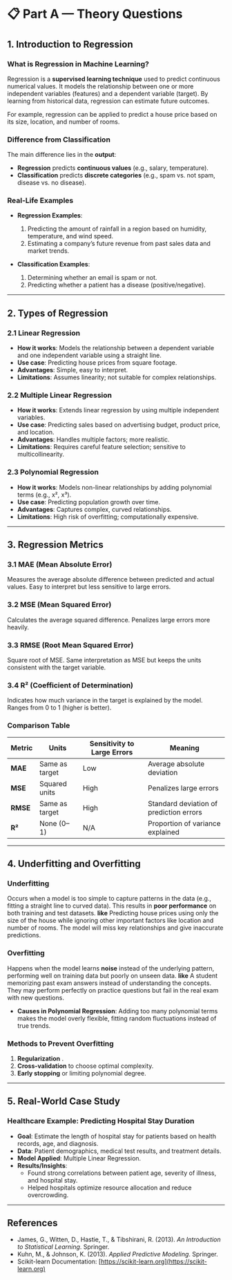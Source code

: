 # 📋 Part A — Theory Questions

## 1. Introduction to Regression  

### What is Regression in Machine Learning?  
Regression is a **supervised learning technique** used to predict continuous numerical values. It models the relationship between one or more independent variables (features) and a dependent variable (target). By learning from historical data, regression can estimate future outcomes.  

For example, regression can be applied to predict a house price based on its size, location, and number of rooms.  

### Difference from Classification  
The main difference lies in the **output**:  
- **Regression** predicts **continuous values** (e.g., salary, temperature).  
- **Classification** predicts **discrete categories** (e.g., spam vs. not spam, disease vs. no disease).  

### Real-Life Examples  
- **Regression Examples**:  
  1. Predicting the amount of rainfall in a region based on humidity, temperature, and wind speed.  
  2. Estimating a company’s future revenue from past sales data and market trends.  

- **Classification Examples**:  
  1. Determining whether an email is spam or not.  
  2. Predicting whether a patient has a disease (positive/negative).  

---

## 2. Types of Regression  

### 2.1 Linear Regression  
- **How it works**: Models the relationship between a dependent variable and one independent variable using a straight line.  
- **Use case**: Predicting house prices from square footage.  
- **Advantages**: Simple, easy to interpret.  
- **Limitations**: Assumes linearity; not suitable for complex relationships.  

### 2.2 Multiple Linear Regression  
- **How it works**: Extends linear regression by using multiple independent variables.  
- **Use case**: Predicting sales based on advertising budget, product price, and location.  
- **Advantages**: Handles multiple factors; more realistic.  
- **Limitations**: Requires careful feature selection; sensitive to multicollinearity.  

### 2.3 Polynomial Regression  
- **How it works**: Models non-linear relationships by adding polynomial terms (e.g., x², x³).  
- **Use case**: Predicting population growth over time.  
- **Advantages**: Captures complex, curved relationships.  
- **Limitations**: High risk of overfitting; computationally expensive.  

---

## 3. Regression Metrics  

### 3.1 MAE (Mean Absolute Error)  
Measures the average absolute difference between predicted and actual values. Easy to interpret but less sensitive to large errors.  

### 3.2 MSE (Mean Squared Error)  
Calculates the average squared difference. Penalizes large errors more heavily.  

### 3.3 RMSE (Root Mean Squared Error)  
Square root of MSE. Same interpretation as MSE but keeps the units consistent with the target variable.  

### 3.4 R² (Coefficient of Determination)  
Indicates how much variance in the target is explained by the model. Ranges from 0 to 1 (higher is better).  

### Comparison Table  

| **Metric** | **Units**        | **Sensitivity to Large Errors** | **Meaning**                               |
|------------|------------------|---------------------------------|-------------------------------------------|
| **MAE**    | Same as target   | Low                             | Average absolute deviation                 |
| **MSE**    | Squared units    | High                            | Penalizes large errors                     |
| **RMSE**   | Same as target   | High                            | Standard deviation of prediction errors    |
| **R²**     | None (0–1)       | N/A                             | Proportion of variance explained           |

---

## 4. Underfitting and Overfitting  

### Underfitting  
Occurs when a model is too simple to capture patterns in the data (e.g., fitting a straight line to curved data). This results in **poor performance** on both training and test datasets. 
**like**  Predicting house prices using only the size of the house while ignoring other important factors like location and number of rooms. The model will miss key relationships and give inaccurate predictions.  

### Overfitting  
Happens when the model learns **noise** instead of the underlying pattern, performing well on training data but poorly on unseen data.
**like** A student memorizing past exam answers instead of understanding the concepts. They may perform perfectly on practice questions but fail in the real exam with new questions.    

- **Causes in Polynomial Regression**: Adding too many polynomial terms makes the model overly flexible, fitting random fluctuations instead of true trends.  

### Methods to Prevent Overfitting  
1. **Regularization** .  
2. **Cross-validation** to choose optimal complexity.  
3. **Early stopping** or limiting polynomial degree.  

---

## 5. Real-World Case Study  

### Healthcare Example: Predicting Hospital Stay Duration  
- **Goal**: Estimate the length of hospital stay for patients based on health records, age, and diagnosis.  
- **Data**: Patient demographics, medical test results, and treatment details.  
- **Model Applied**: Multiple Linear Regression.  
- **Results/Insights**:  
  - Found strong correlations between patient age, severity of illness, and hospital stay.  
  - Helped hospitals optimize resource allocation and reduce overcrowding.  

---

## References  
- James, G., Witten, D., Hastie, T., & Tibshirani, R. (2013). *An Introduction to Statistical Learning*. Springer.  
- Kuhn, M., & Johnson, K. (2013). *Applied Predictive Modeling*. Springer.  
- Scikit-learn Documentation: [https://scikit-learn.org](https://scikit-learn.org)  
